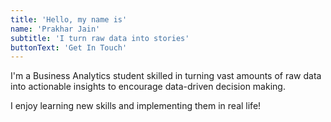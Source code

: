 ```yaml
---
title: 'Hello, my name is'
name: 'Prakhar Jain'
subtitle: 'I turn raw data into stories'
buttonText: 'Get In Touch'
---
```


I'm a Business Analytics student skilled in turning vast amounts of raw data into actionable insights to encourage data-driven decision making.

I enjoy learning new skills and implementing them in real life!
